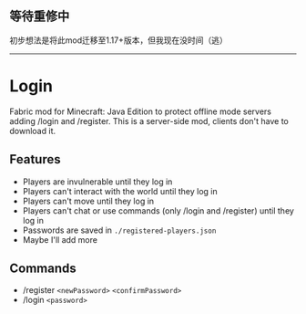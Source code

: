## 等待重修中  


初步想法是将此mod迁移至1.17+版本，但我现在没时间（逃）

-----

# Login
Fabric mod for Minecraft: Java Edition to protect offline mode servers adding /login and /register. This is a server-side mod, clients don't have to download it.

## Features
- Players are invulnerable until they log in
- Players can't interact with the world until they log in
- Players can't move until they log in
- Players can't chat or use commands (only /login and /register) until they log in
- Passwords are saved in `./registered-players.json`
- Maybe I'll add more

## Commands
- /register `<newPassword>` `<confirmPassword>`
- /login `<password>`
